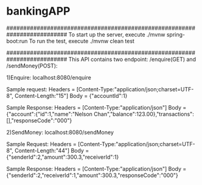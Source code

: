 # bankingAPP
 
 ##########################################################################
 To start up the server, execute ./mvnw spring-boot:run
 To run the test, execute ./mvnw clean test

 ##########################################################################
 This API contains two endpoint: /enquire(GET) and /sendMoney(POST):
 
 1)Enquire:
 localhost:8080/enquire
 
 Sample request:
          Headers = [Content-Type:"application/json;charset=UTF-8", Content-Length:"15"]
             Body = {"accountId":1}

Sample Response:
        Headers = [Content-Type:"application/json"]
             Body = {"account":{"id":1,"name":"Nelson Chan","balance":123.00},"transactions":[],"responseCode":"000"}

 
 2)SendMoney:
 localhost:8080/sendMoney
 
 Sample Request:
          Headers = [Content-Type:"application/json;charset=UTF-8", Content-Length:"44"]
             Body = {"senderId":2,"amount":300.3,"receiverId":1}
             
 Sample Response:
           Headers = [Content-Type:"application/json"]
            Body = {"senderId":2,"receiverId":1,"amount":300.3,"responseCode":"000"}
 
 
 
 
 
 
 

